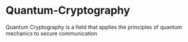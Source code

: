 # Quantum-Cryptography
Quantum Cryptography is a field that applies the principles of quantum mechanics to secure communication
